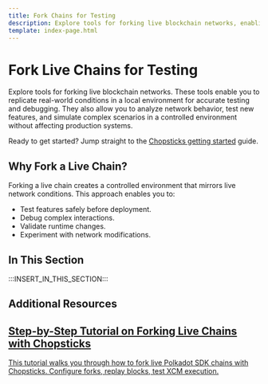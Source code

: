 ```yaml
---
title: Fork Chains for Testing
description: Explore tools for forking live blockchain networks, enabling you to replicate real-world conditions in a local environment for accurate testing and debugging.
template: index-page.html
---
```


# Fork Live Chains for Testing

Explore tools for forking live blockchain networks. These tools enable you to replicate real-world conditions in a local environment for accurate testing and debugging. They also allow you to analyze network behavior, test new features, and simulate complex scenarios in a controlled environment without affecting production systems.

Ready to get started? Jump straight to the [Chopsticks getting started](/develop/toolkit/parachains/fork-chains/chopsticks/get-started/) guide.

## Why Fork a Live Chain?

Forking a live chain creates a controlled environment that mirrors live network conditions. This approach enables you to:

- Test features safely before deployment.
- Debug complex interactions.
- Validate runtime changes.
- Experiment with network modifications.

## In This Section

:::INSERT_IN_THIS_SECTION:::

## Additional Resources

<div class="subsection-wrapper">
  <div class="card">
    <a href="/tutorials/polkadot-sdk/testing/fork-live-chains/">
      <h2 class="title">Step-by-Step Tutorial on Forking Live Chains with Chopsticks</h2>
      <p class="description">This tutorial walks you through how to fork live Polkadot SDK chains with Chopsticks. Configure forks, replay blocks, test XCM execution.</p>
    </a>
  </div>
</div>
